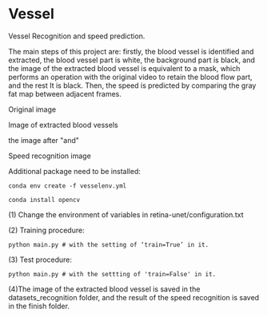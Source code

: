 # Vessel
Vessel Recognition and speed prediction.

The main steps of this project are: firstly, the blood vessel is identified and extracted, the blood vessel part is white, the background part is black, and the image of the extracted blood vessel is equivalent to a mask, which performs an operation with the original video to retain the blood flow part, and the rest It is black. Then, the speed is predicted by comparing the gray fat map between adjacent frames.


Original image

Image of extracted blood vessels

the image after "and"

Speed recognition image



Additional package need to be installed:
```
conda env create -f vesselenv.yml

conda install opencv

```
(1) Change the environment of variables in retina-unet/configuration.txt

(2) Training procedure:
```
python main.py # with the setting of ‘train=True’ in it.
```

(3) Test procedure:
```
python main.py # with the settting of 'train=False' in it.
```
(4)The image of the extracted blood vessel is saved in the datasets_recognition folder, and the result of the speed recognition is saved in the finish folder.
